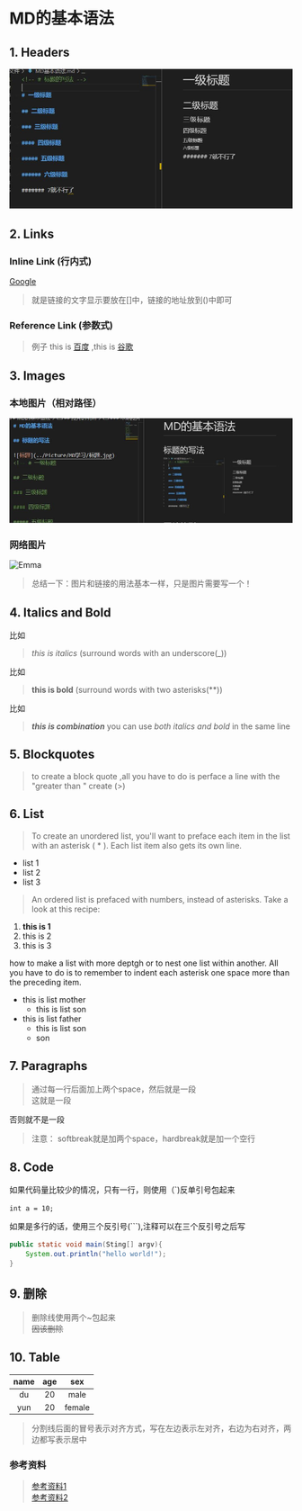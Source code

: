 # **MD的基本语法**

## 1. **Headers**

![标题](../Picture/MD学习/标题.jpg)
<!-- # 一级标题

## 二级标题

### 三级标题

#### 四级标题

##### 五级标题

###### 六级标题

####### 7就不行了 -->

## 2. **Links**

### Inline Link (行内式)

[Google](http://www.google.com)

> 就是链接的文字显示要放在[]中，链接的地址放到()中即可

### Reference Link (参数式)

[Baidu]: http://www.baidu.com
[Google]: http://www.google.com

>例子 this is [百度][Baidu] ,this is [谷歌][Google]

## 3. **Images**

### 本地图片（相对路径）

![标题](../Picture/MD学习/本地图片.jpg)

### 网络图片

![Emma][emma]

> 总结一下：图片和链接的用法基本一样，只是图片需要写一个！

[emma]: https://gimg2.baidu.com/image_search/src=http%3A%2F%2Fb-ssl.duitang.com%2Fuploads%2Fitem%2F201903%2F09%2F20190309104419_3GRKk.jpeg&refer=http%3A%2F%2Fb-ssl.duitang.com&app=2002&size=f9999,10000&q=a80&n=0&g=0n&fmt=jpeg?sec=1637137316&t=21315da1155909024886f52c8326e004

## **4. Italics and Bold**

比如

> _this is italics_ (surround words with an underscore(_))  

比如

> **this is bold** (surround words with two asterisks(**))

比如

> **_this is combination_** you can use _both italics and bold_ in the same line

## **5. Blockquotes**

>to create a block quote ,all you have to do is perface a line with the "greater than " create (>)

## **6. List**

> To create an unordered list, you'll want to preface each item in the list with an asterisk ( * ). Each list item also gets its own line.

* list 1
* list 2
* list 3

> An ordered list is prefaced with numbers, instead of asterisks. Take a look at this recipe:

1. **this is 1**
2. this is 2
3. this is 3

how to make a list with more deptgh or to nest one list within another.
All you have to do is to remember to indent each asterisk one space more than the preceding item.

* this is list mother
  * this is list son
* this is list  father
  * this is list son
  * son

## **7. Paragraphs**  

> 通过每一行后面加上两个space，然后就是一段  
这就是一段

否则就不是一段

> 注意： softbreak就是加两个space，hardbreak就是加一个空行

## **8. Code**

如果代码量比较少的情况，只有一行，则使用（`)反单引号包起来

` int a = 10; `

如果是多行的话，使用三个反引号(```),注释可以在三个反引号之后写

``` java
public static void main(Sting[] argv){
    System.out.println("hello world!");
}
```

## **9. 删除**

>删除线使用两个~包起来  
~~因该删除~~

## **10. Table**

|name| age | sex |
|:---:|:---:|:---:|
|du | 20 | male|
|yun| 20 | female|

>分割线后面的冒号表示对齐方式，写在左边表示左对齐，右边为右对齐，两边都写表示居中

### 参考资料

> [参考资料1](https://www.markdowntutorial.com/lesson/6/)  
[参考资料2](https://www.cnblogs.com/liugang-vip/p/6337580.html)
